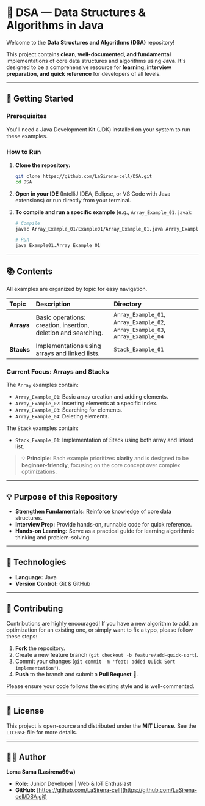 # 🧠 DSA — Data Structures & Algorithms in Java

Welcome to the **Data Structures and Algorithms (DSA)** repository!

This project contains **clean, well-documented, and fundamental** implementations of core data structures and algorithms using **Java**. It's designed to be a comprehensive resource for **learning, interview preparation, and quick reference** for developers of all levels.

---

## 🚀 Getting Started

### Prerequisites

You'll need a Java Development Kit (JDK) installed on your system to run these examples.

### How to Run

1.  **Clone the repository:**
    ```bash
    git clone https://github.com/LaSirena-cell/DSA.git
    cd DSA
    ```

2.  **Open in your IDE** (IntelliJ IDEA, Eclipse, or VS Code with Java extensions) or run directly from your terminal.

3.  **To compile and run a specific example** (e.g., `Array_Example_01.java`):
    ```bash
    # Compile
    javac Array_Example_01/Example01/Array_Example_01.java Array_Example_01/Example01/Array.java

    # Run
    java Example01.Array_Example_01
    ```

---

## 📚 Contents

All examples are organized by topic for easy navigation.

| Topic | Description | Directory |
| :--- | :--- | :--- |
| **Arrays** | Basic operations: creation, insertion, deletion and searching. | `Array_Example_01`, `Array_Example_02`, `Array_Example_03`, `Array_Example_04` |
| **Stacks** | Implementations using arrays and linked lists. | `Stack_Example_01` |

### Current Focus: Arrays and Stacks

The `Array` examples contain:
* `Array_Example_01`: Basic array creation and adding elements.
* `Array_Example_02`: Inserting elements at a specific index.
* `Array_Example_03`: Searching for elements.
* `Array_Example_04`: Deleting elements.

The `Stack` examples contain:
* `Stack_Example_01`: Implementation of Stack using both array and linked list.

> 💡 **Principle:** Each example prioritizes **clarity** and is designed to be **beginner-friendly**, focusing on the core concept over complex optimizations.

---

## 💡 Purpose of this Repository

* **Strengthen Fundamentals:** Reinforce knowledge of core data structures.
* **Interview Prep:** Provide hands-on, runnable code for quick reference.
* **Hands-on Learning:** Serve as a practical guide for learning algorithmic thinking and problem-solving.

---

## 🧰 Technologies

* **Language:** Java
* **Version Control:** Git & GitHub

---

## 🤝 Contributing

Contributions are highly encouraged! If you have a new algorithm to add, an optimization for an existing one, or simply want to fix a typo, please follow these steps:

1.  **Fork** the repository.
2.  Create a new feature branch (`git checkout -b feature/add-quick-sort`).
3.  Commit your changes (`git commit -m 'feat: added Quick Sort implementation'`).
4.  **Push** to the branch and submit a **Pull Request** 🚀.

Please ensure your code follows the existing style and is well-commented.

---

## 📜 License

This project is open-source and distributed under the **MIT License**. See the `LICENSE` file for more details.

---

## 🧑‍💻 Author

**Loma Sama (Lasirena69w)**
* **Role:** Junior Developer | Web & IoT Enthusiast
* **GitHub:** [https://github.com/LaSirena-cell](https://github.com/LaSirena-cell/DSA.git)